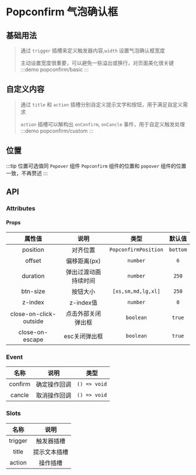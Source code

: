 # Popconfirm 气泡确认框

## 基础用法
> 通过 `trigger` 插槽来定义触发器内容,`width` 设置气泡确认框宽度
>>
> 主动设置宽度很重要，可以避免一些溢出或换行，对页面美化很关键
:::demo popconfirm/basic
:::

## 自定义内容
> 通过 `title` 和 `action` 插槽分别自定义提示文字和按钮，用于满足自定义需求
>> 
> `action` 插槽可以解构出 `onConfirm`, `onCancle` 事件，用于自定义触发处理
:::demo popconfirm/custom
:::


## 位置
:::tip 位置可选值同 `Popover` 组件
`Popconfirm` 组件的位置和 `popover` 组件的位置一致，不再赘述
:::

## API

### Attributes

#### Props
|         属性值         |         说明         |         类型         |  默认值  |
| :--------------------: | :------------------: | :------------------: | :------: |
|        position        |       对齐位置       | `PopconfirmPosition` | `bottom` |
|         offset         |     偏移距离(px)     |       `number`       |   `6`    |
|        duration        | 弹出过渡动画持续时间 |       `number`       |  `250`   |
|        btn-size        |       按钮大小       |  `[xs,sm,md,lg,xl]`  |  `250`   |
|        z-index         |      z-index值       |       `number`       |   `0`    |
| close-on-click-outside |  点击外部关闭弹出框  |      `boolean`       |  `true`  |
|    close-on-escape     |    esc关闭弹出框     |      `boolean`       |  `true`  |


### Event
|  名称   |     说明     |     类型     |
| :-----: | :----------: | :----------: |
| confirm | 确定操作回调 | `() => void` |
| cancle  | 取消操作回调 | `() => void` |


### Slots
|  名称   |     说明     |
| :-----: | :----------: |
| trigger |  触发器插槽  |
|  title  | 提示文本插槽 |
| action  |   操作插槽   |
